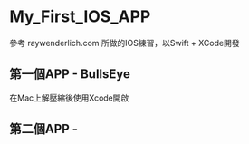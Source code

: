 # My_First_IOS_APP
參考 raywenderlich.com 所做的IOS練習，以Swift + XCode開發

## 第一個APP - BullsEye
在Mac上解壓縮後使用Xcode開啟

## 第二個APP - 
